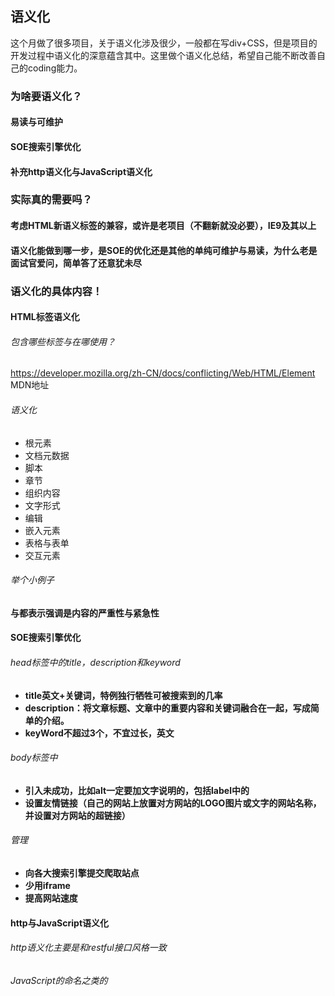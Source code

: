 ## 语义化
这个月做了很多项目，关于语义化涉及很少，一般都在写div+CSS，但是项目的开发过程中语义化的深意蕴含其中。这里做个语义化总结，希望自己能不断改善自己的coding能力。
### 为啥要语义化？
#### 易读与可维护
#### SOE搜索引擎优化
#### 补充http语义化与JavaScript语义化

### 实际真的需要吗？
#### 考虑HTML新语义标签的兼容，或许是老项目（不翻新就没必要），IE9及其以上
#### 语义化能做到哪一步，是SOE的优化还是其他的单纯可维护与易读，为什么老是面试官爱问，简单答了还意犹未尽

### 语义化的具体内容！
#### HTML标签语义化
###### 包含哪些标签与在哪使用？
https://developer.mozilla.org/zh-CN/docs/conflicting/Web/HTML/Element MDN地址
###### 语义化
- 根元素
- 文档元数据
- 脚本
- 章节
- 组织内容
- 文字形式
- 编辑
- 嵌入元素
- 表格与表单
- 交互元素
###### 举个小例子
<b>与<strong>都表示强调</strong><strong>是内容的严重性与紧急性

#### SOE搜索引擎优化
###### head标签中的title，description和keyword
- title英文+关键词，特例独行牺牲可被搜索到的几率
- description：将文章标题、文章中的重要内容和关键词融合在一起，写成简单的介绍。
- keyWord不超过3个，不宜过长，英文
###### body标签中
- 引入未成功，比如alt一定要加文字说明的，包括label中的
- 设置友情链接（自己的网站上放置对方网站的LOGO图片或文字的网站名称，并设置对方网站的超链接） 
###### 管理
- 向各大搜索引擎提交爬取站点
- 少用iframe
- 提高网站速度

#### http与JavaScript语义化
###### http语义化主要是和restful接口风格一致
###### JavaScript的命名之类的

